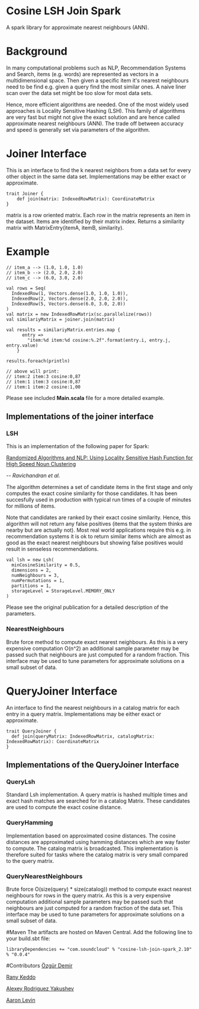 # Cosine LSH Join Spark

A spark library for approximate nearest neighbours (ANN).

# Background

In many computational problems such as NLP, Recommendation Systems and Search,
items (e.g. words) are represented as vectors in a multidimensional space.
Then given a specific item it's nearest neighbours need to be find e.g. given
a query find the most similar ones. A naive liner scan over the data set might
be too slow for most data sets.

Hence, more efficient algorithms are needed. One of the most widely used
approaches is Locality Sensitive Hashing (LSH). This family of algorithms are
very fast but might not give the exact solution and are hence called
approximate nearest neighbours (ANN). The trade off between accuracy and speed
is generally set via parameters of the algorithm.

# Joiner Interface

This is an interface to find the k nearest neighbors from a data set for every other object in the
   same data set. Implementations may be either exact or approximate.
   
    trait Joiner {
        def join(matrix: IndexedRowMatrix): CoordinateMatrix
    }
   
matrix is a row oriented matrix. Each row in the matrix represents
an item in the dataset. Items are identified by their
matrix index.
Returns a similarity matrix with MatrixEntry(itemA, itemB, similarity).

# Example
    // item_a --> (1.0, 1.0, 1.0)
	// item_b --> (2.0, 2.0, 2.0) 
	// item_c --> (6.0, 3.0, 2.0) 

	val rows = Seq(
      IndexedRow(1, Vectors.dense(1.0, 1.0, 1.0)),
      IndexedRow(2, Vectors.dense(2.0, 2.0, 2.0)),
      IndexedRow(5, Vectors.dense(6.0, 3.0, 2.0))
    )
    val matrix = new IndexedRowMatrix(sc.parallelize(rows))
    val similariyMatrix = joiner.join(matrix)
    
    val results = similariyMatrix.entries.map {
          entry =>
            "item:%d item:%d cosine:%.2f".format(entry.i, entry.j, entry.value)
        }
        
    results.foreach(println)
        
    // above will print:
    // item:2 item:3 cosine:0,87
    // item:1 item:3 cosine:0,87
    // item:1 item:2 cosine:1,00
    
Please see included **Main.scala** file for a more detailed example.

## Implementations of the joiner interface

### LSH
This is an implementation of the following paper for Spark:

[Randomized Algorithms and NLP: Using Locality Sensitive Hash Function for High Speed Noun Clustering](http://dl.acm.org/citation.cfm?id=1219917)

-- <cite>Ravichandran et al.</cite>

The algorithm determines a set of candidate items in the first stage and only computes the exact cosine similarity for those candidates. It has been succesfully used in production with typical run times of a couple of minutes for millions of items. 

Note that candidates are ranked by their exact cosine similarity. Hence, this algorithm will not return any false positives (items that the system thinks are nearby but are actually not). Most real world applications require this e.g. in recommendation systems it is ok to return similar items which are almost as good as the exact nearest neighbours but showing false positives would result in senseless recommendations.

    val lsh = new Lsh(
      minCosineSimilarity = 0.5,
      dimensions = 2,
      numNeighbours = 3,
      numPermutations = 1,
      partitions = 1,
      storageLevel = StorageLevel.MEMORY_ONLY
    )

Please see the original publication for a detailed description of the parameters. 

### NearestNeighbours
Brute force method to compute exact nearest neighbours.
As this is a very expensive computation O(n^2) an additional sample parameter may be passed such
that neighbours are just computed for a random fraction.
This interface may be used to tune parameters for approximate solutions
on a small subset of data.

# QueryJoiner Interface
An interface to find the nearest neighbours in a catalog matrix for each entry in a query matrix.
Implementations may be either exact or approximate.

    trait QueryJoiner {
      def join(queryMatrix: IndexedRowMatrix, catalogMatrix: IndexedRowMatrix): CoordinateMatrix
    }

## Implementations of the QueryJoiner Interface

### QueryLsh
Standard Lsh implementation. A query matrix is hashed multiple times and exact hash matches are searched for in a catalog Matrix. These candidates are used to compute the exact cosine distance.
 
### QueryHamming

Implementation based on approximated cosine distances. The cosine distances are
approximated using hamming distances which are way faster to compute.
The catalog matrix is broadcasted. This implementation is therefore suited for
tasks where the catalog matrix is very small compared to the query matrix.

### QueryNearestNeighbours
Brute force O(size(query) * size(catalog)) method to compute exact nearest neighbours for rows in the query matrix. As this is a very expensive computation additional sample parameters may be passed such that neighbours are just computed for a random fraction of the data set. This interface may be used to tune parameters for approximate solutions on a small subset of data.

#Maven
The artifacts are hosted on Maven Central. Add the following line to your build.sbt file:
	
	libraryDependencies += "com.soundcloud" % "cosine-lsh-join-spark_2.10" % "0.0.4"

#Contributors
[Özgür Demir](https://github.com/ozgurdemir)

[Rany Keddo](https://github.com/purzelrakete/)

[Alexey Rodriguez Yakushev](https://github.com/alexeyrodriguez)

[Aaron Levin](https://github.com/aaronlevin)